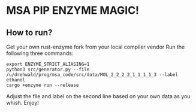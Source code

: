 # MSA PIP ENZYME MAGIC!

## How to run?
Get your own rust-enzyme fork from your local compiler vendor
Run the following three commands:
```
export ENZYME_STRICT_ALIASING=1
python3 src/generator.py --file /u/drehwald/prog/msa_code/src/data/MOL_2_2_2_2_1_1_1_1_3 --label ethanol
cargo +enzyme run --release
```

Adjust the file and label on the second line based on your own data as you whish.
Enjoy!
